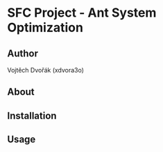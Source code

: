# SFC Project - Ant System Optimization

## Author

Vojtěch Dvořák (xdvora3o)

## About


## Installation

## Usage

